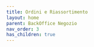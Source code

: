 ```yaml
---
title: Ordini e Riassortimento
layout: home
parent: BackOffice Negozio
nav_order: 3
has_children: true
---
```


